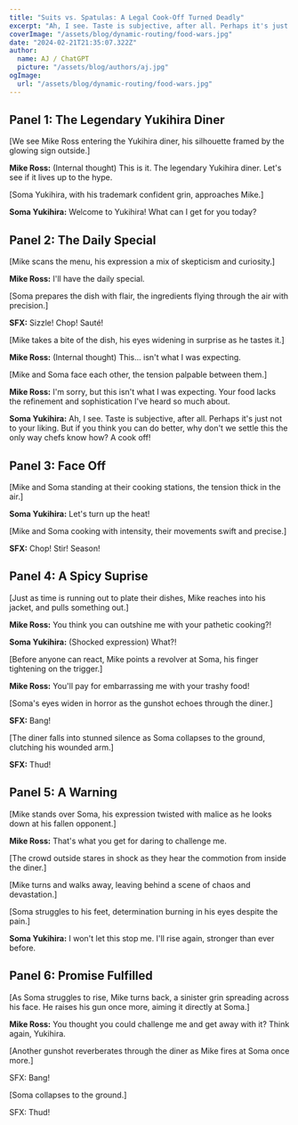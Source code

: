 ```yaml
---
title: "Suits vs. Spatulas: A Legal Cook-Off Turned Deadly"
excerpt: "Ah, I see. Taste is subjective, after all. Perhaps it's just not to your liking. But if you think you can do better, why don't we settle this the only way chefs know how?"
coverImage: "/assets/blog/dynamic-routing/food-wars.jpg"
date: "2024-02-21T21:35:07.322Z"
author:
  name: AJ / ChatGPT
  picture: "/assets/blog/authors/aj.jpg"
ogImage:
  url: "/assets/blog/dynamic-routing/food-wars.jpg"
---
```

## Panel 1: The Legendary Yukihira Diner
[We see Mike Ross entering the Yukihira diner, his silhouette framed by the glowing sign outside.]

**Mike Ross:** (Internal thought) This is it. The legendary Yukihira diner. Let's see if it lives up to the hype.

[Soma Yukihira, with his trademark confident grin, approaches Mike.]

**Soma Yukihira:** Welcome to Yukihira! What can I get for you today?

## Panel 2: The Daily Special
[Mike scans the menu, his expression a mix of skepticism and curiosity.]

**Mike Ross:** I'll have the daily special.

[Soma prepares the dish with flair, the ingredients flying through the air with precision.]

**SFX:** Sizzle! Chop! Sauté!

[Mike takes a bite of the dish, his eyes widening in surprise as he tastes it.]

**Mike Ross:** (Internal thought) This... isn't what I was expecting.

[Mike and Soma face each other, the tension palpable between them.]

**Mike Ross:** I'm sorry, but this isn't what I was expecting. Your food lacks the refinement and sophistication I've heard so much about.

**Soma Yukihira:** Ah, I see. Taste is subjective, after all. Perhaps it's just not to your liking. But if you think you can do better, why don't we settle this the only way chefs know how? A cook off!

## Panel 3: Face Off
[Mike and Soma standing at their cooking stations, the tension thick in the air.]

**Soma Yukihira:** Let's turn up the heat!

[Mike and Soma cooking with intensity, their movements swift and precise.]

**SFX:** Chop! Stir! Season!

## Panel 4: A Spicy Suprise
[Just as time is running out to plate their dishes, Mike reaches into his jacket, and pulls something out.]

**Mike Ross:** You think you can outshine me with your pathetic cooking?!

**Soma Yukihira:** (Shocked expression) What?!

[Before anyone can react, Mike points a revolver at Soma, his finger tightening on the trigger.]

**Mike Ross:** You'll pay for embarrassing me with your trashy food!

[Soma's eyes widen in horror as the gunshot echoes through the diner.]

**SFX:** Bang!

[The diner falls into stunned silence as Soma collapses to the ground, clutching his wounded arm.]

**SFX:** Thud!

## Panel 5:  A Warning
[Mike stands over Soma, his expression twisted with malice as he looks down at his fallen opponent.]

**Mike Ross:** That's what you get for daring to challenge me.

[The crowd outside stares in shock as they hear the commotion from inside the diner.]

[Mike turns and walks away, leaving behind a scene of chaos and devastation.]

[Soma struggles to his feet, determination burning in his eyes despite the pain.]

**Soma Yukihira:** I won't let this stop me. I'll rise again, stronger than ever before.

## Panel 6: Promise Fulfilled
[As Soma struggles to rise, Mike turns back, a sinister grin spreading across his face. He raises his gun once more, aiming it directly at Soma.]

**Mike Ross:** You thought you could challenge me and get away with it? Think again, Yukihira.

[Another gunshot reverberates through the diner as Mike fires at Soma once more.]

SFX:
Bang!

[Soma collapses to the ground.]

SFX:
Thud!
